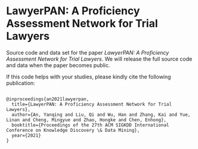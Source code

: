 # LawyerPAN: A Proficiency Assessment Network for Trial Lawyers

Source code and data set for the paper *LawyerPAN: A Proficiency Assessment Network for Trial Lawyers*.
We will release the full source code and data when the paper becomes public.

If this code helps with your studies, please kindly cite the following publication:

```

@inproceedings{an2021lawyerpan,
  title={LawyerPAN: A Proficiency Assessment Network for Trial Lawyers},
  author={An, Yanqing and Liu, Qi and Wu, Han and Zhang, Kai and Yue, Linan and Cheng, Mingyue and Zhao, Hongke and Chen, Enhong},
  booktitle={Proceedings of the 27th ACM SIGKDD International Conference on Knowledge Discovery \& Data Mining},
  year={2021}
}
```

